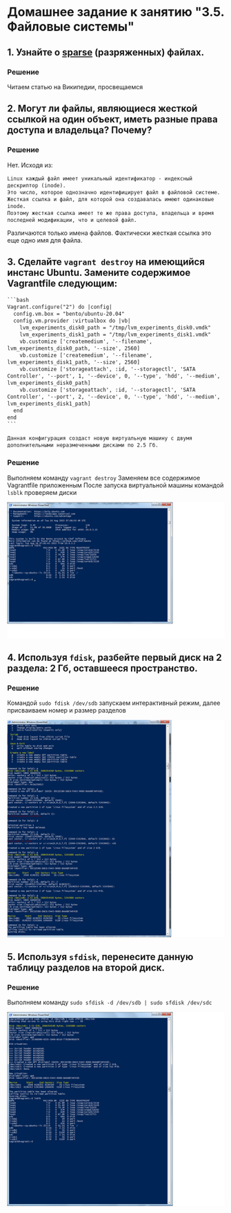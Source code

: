 # Домашнее задание к занятию "3.5. Файловые системы"

## 1. Узнайте о [sparse](https://ru.wikipedia.org/wiki/%D0%A0%D0%B0%D0%B7%D1%80%D0%B5%D0%B6%D1%91%D0%BD%D0%BD%D1%8B%D0%B9_%D1%84%D0%B0%D0%B9%D0%BB) (разряженных) файлах.

### Решение

Читаем статью на Википедии, просвещаемся 


## 2. Могут ли файлы, являющиеся жесткой ссылкой на один объект, иметь разные права доступа и владельца? Почему?

### Решение

Нет. Исходя из:

```
Linux каждый файл имеет уникальный идентификатор - индексный дескриптор (inode). 
Это число, которое однозначно идентифицирует файл в файловой системе. 
Жесткая ссылка и файл, для которой она создавалась имеют одинаковые inode. 
Поэтому жесткая ссылка имеет те же права доступа, владельца и время последней модификации, что и целевой файл. 
```
Различаются только имена файлов. Фактически жесткая ссылка это еще одно имя для файла. 


## 3. Сделайте `vagrant destroy` на имеющийся инстанс Ubuntu. Замените содержимое Vagrantfile следующим:

    ```bash
    Vagrant.configure("2") do |config|
      config.vm.box = "bento/ubuntu-20.04"
      config.vm.provider :virtualbox do |vb|
        lvm_experiments_disk0_path = "/tmp/lvm_experiments_disk0.vmdk"
        lvm_experiments_disk1_path = "/tmp/lvm_experiments_disk1.vmdk"
        vb.customize ['createmedium', '--filename', lvm_experiments_disk0_path, '--size', 2560]
        vb.customize ['createmedium', '--filename', lvm_experiments_disk1_path, '--size', 2560]
        vb.customize ['storageattach', :id, '--storagectl', 'SATA Controller', '--port', 1, '--device', 0, '--type', 'hdd', '--medium', lvm_experiments_disk0_path]
        vb.customize ['storageattach', :id, '--storagectl', 'SATA Controller', '--port', 2, '--device', 0, '--type', 'hdd', '--medium', lvm_experiments_disk1_path]
      end
    end
    ```

    Данная конфигурация создаст новую виртуальную машину с двумя дополнительными неразмеченными дисками по 2.5 Гб.
    
### Решение
    
  Выполняем команду  `vagrant destroy`
	Заменяем все содержимое Vagrantfile приложенным
	После запуска виртуальной машины командой `lsblk` проверяем диски
  
 ![img.png](https://github.com/nalevov/DO-Netology-3.5/blob/main/lsblk.png)
 
  
 ## 4. Используя `fdisk`, разбейте первый диск на 2 раздела: 2 Гб, оставшееся пространство.
 
 ### Решение
 
 Командой `sudo fdisk /dev/sdb` запускаем интерактивный режим, далее присваиваем номер и размер разделов
 
![img.png](https://github.com/nalevov/DO-Netology-3.5/blob/main/fdisc.png)


## 5. Используя `sfdisk`, перенесите данную таблицу разделов на второй диск.

### Решение

Выполняем команду `sudo sfdisk -d /dev/sdb | sudo sfdisk /dev/sdc`

![img.png](https://github.com/nalevov/DO-Netology-3.5/blob/main/sfdisk.png)

